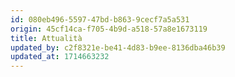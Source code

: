 ```yaml
---
id: 080eb496-5597-47bd-b863-9cecf7a5a531
origin: 45cf14ca-f705-4b9d-a518-57a8e1673119
title: Attualità
updated_by: c2f8321e-be41-4d83-b9ee-8136dba46b39
updated_at: 1714663232
---
```

